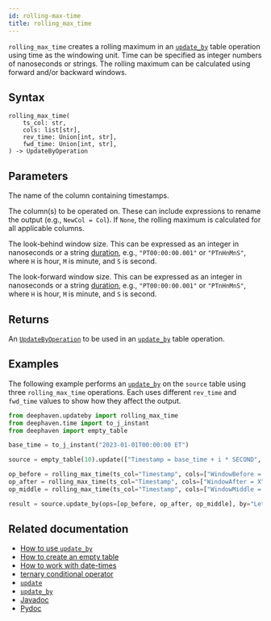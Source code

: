 ```yaml
---
id: rolling-max-time
title: rolling_max_time
---
```


`rolling_max_time` creates a rolling maximum in an [`update_by`](./updateBy.md) table operation using time as the windowing unit. Time can be specified as integer numbers of nanoseconds or strings. The rolling maximum can be calculated using forward and/or backward windows.

## Syntax

```
rolling_max_time(
    ts_col: str,
    cols: list[str],
    rev_time: Union[int, str],
    fwd_time: Union[int, str],
) -> UpdateByOperation
```

## Parameters

<ParamTable>
<Param name="ts_col" type="str">

The name of the column containing timestamps.

</Param>
<Param name="cols" type="list[str]">

The column(s) to be operated on. These can include expressions to rename the output (e.g., `NewCol = Col`). If `None`, the rolling maximum is calculated for all applicable columns.

</Param>
<Param name="rev_time" type="Union[int,str]">

The look-behind window size. This can be expressed as an integer in nanoseconds or a string [duration](../../query-language/types/durations.md), e.g., `"PT00:00:00.001"` or `"PTnHnMnS"`, where `H` is hour, `M` is minute, and `S` is second.

</Param>
<Param name="fwd_time" type="Union[int,str]">

The look-forward window size. This can be expressed as an integer in nanoseconds or a string [duration](../../query-language/types/durations.md), e.g., `"PT00:00:00.001"` or `"PTnHnMnS"`, where `H` is hour, `M` is minute, and `S` is second.

</Param>
</ParamTable>

## Returns

An [`UpdateByOperation`](./updateBy.md#parameters) to be used in an [`update_by`](./updateBy.md) table operation.

## Examples

The following example performs an [`update_by`](./updateBy.md) on the `source` table using three `rolling_max_time` operations. Each uses different `rev_time` and `fwd_time` values to show how they affect the output.

```python order=source,result
from deephaven.updateby import rolling_max_time
from deephaven.time import to_j_instant
from deephaven import empty_table

base_time = to_j_instant("2023-01-01T00:00:00 ET")

source = empty_table(10).update(["Timestamp = base_time + i * SECOND", "Letter = (i % 2 == 0) ? `A` : `B`", "X = randomInt(0, 25)"])

op_before = rolling_max_time(ts_col="Timestamp", cols=["WindowBefore = X"], rev_time="PT5S", fwd_time=int(-1e9))
op_after = rolling_max_time(ts_col="Timestamp", cols=["WindowAfter = X"], rev_time="PT5S", fwd_time=int(3e9))
op_middle = rolling_max_time(ts_col="Timestamp", cols=["WindowMiddle = X"], rev_time="PT1S", fwd_time="PT1S")

result = source.update_by(ops=[op_before, op_after, op_middle], by="Letter")
```

## Related documentation

- [How to use `update_by`](../../../how-to-guides/use-update-by.md)
- [How to create an empty table](../../../how-to-guides/empty-table.md)
- [How to work with date-times](../../../how-to-guides/work-with-date-time.md)
- [ternary conditional operator](../../query-language/control-flow/ternary-if.md)
- [`update`](../select/update.md)
- [`update_by`](./updateBy.md)
- [Javadoc](<https://deephaven.io/core/javadoc/io/deephaven/api/updateby/UpdateByOperation.html#RollingMax(java.lang.String,java.time.Duration,java.time.Duration,java.lang.String...)>)
- [Pydoc](https://deephaven.io/core/pydoc/code/deephaven.updateby.html#deephaven.updateby.rolling_max_time)
